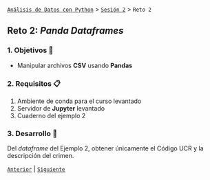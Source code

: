 [`Análisis de Datos con Python`](../../README.md) > [`Sesión 2`](../README.md) > `Reto 2`

## Reto 2: *Panda Dataframes*

### 1. Objetivos :dart:

- Manipular archivos __CSV__ usando __Pandas__

### 2. Requisitos :clipboard:

1. Ambiente de conda para el curso levantado
1. Servidor de __Jupyter__ levantado
1. Cuaderno del ejemplo 2

### 3. Desarrollo :rocket:

Del *dataframe* del Ejemplo 2, obtener únicamente el Código UCR y la descripción del crimen.

[`Anterior`](../ejemplo02/README.md) | [`Siguiente`](../reto03/README.md)
